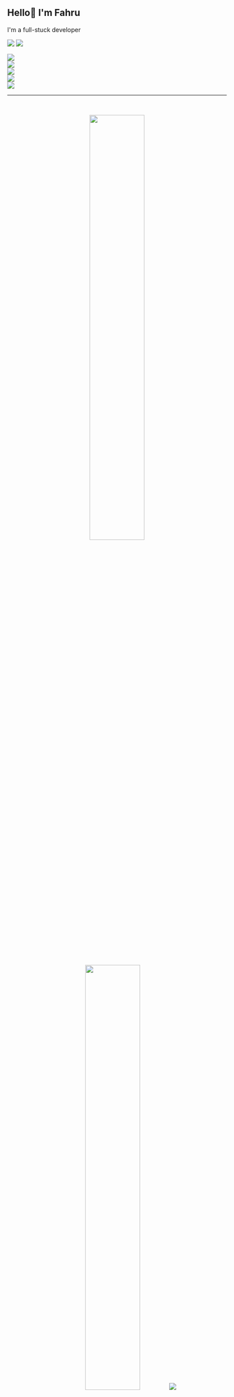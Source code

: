 ## Hello👋 I'm Fahru

<p> I'm a full-stuck developer</p>

<p align="left">
  <img src="https://img.shields.io/badge/I've Learn-5C2D91?style=for-the-badge&logo=&logoColor=white" />
  <img src="https://img.shields.io/badge/:-5C2D91?style=for-the-badge&logo=&logoColor=white" />
  <br>

  <div align="left">
    <img src="https://skillicons.dev/icons?i=js,typescript,nodejs,python,php,dart,kotlin" /> <br>
    <img src="https://skillicons.dev/icons?i=react,vue,nextjs,express,laravel,flutter,jetpack"/> <br>
    <img src="https://skillicons.dev/icons?i=tailwind,bootstrap"/> <br>
    <img src="https://skillicons.dev/icons?i=mysql,postgres"/> <br>
    <img src="https://skillicons.dev/icons?i=gherkin,selenium,cypress"/>
</div>

</p>


<hr></hr>

<br>

<!-- ![](https://github-readme-stats.vercel.app/api/top-langs?username=adinfahru&show_icons=true&locale=en&layout=compact)
<img src="https://github-profile-summary-cards.vercel.app/api/cards/stats?username=adinfahru&theme=nord_bright" width="33.5%"> -->

<p align="center">
  <img height="50%" width="auto" src ="https://github-readme-stats.vercel.app/api?username=adinfahru&show_icons=true&count_private=true&theme=tokyonight&hide_border=true&hide=issues,contribs&bg_color=00000000">
  <img height="50%" width="auto" src ="https://github-readme-stats.vercel.app/api/top-langs/?username=adinfahru&layout=compact&hide_border=true&theme=tokyonight&bg_color=00000000">
  <img src ="https://github-readme-streak-stats.herokuapp.com?user=adinfahru&theme=tokyonight&hide_border=true&background=FFFFFF00">
</p>

<br>
